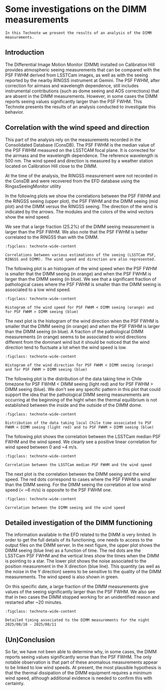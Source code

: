 # Some investigations on the DIMM measurements

```{abstract}
In this Technote we present the results of an analysis of the DIMM measurements.
```

## Introduction

The Differential Image Motion Monitor (DIMM) installed on Calibration Hill provides atmospheric seeing measurements that can be compared with the PSF FWHM derived from LSSTCam images, as well as with the seeing reported by the nearby RINGSS instrument at Gemini. The PSF FWHM, after correction for airmass and wavelength dependence, still includes instrumental contributions (such as dome seeing and AOS corrections) that are absent in the DIMM measurements. However, in some cases the DIMM reports seeing values significantly larger than the PSF FWHM. This Technote presents the results of an analysis conducted to investigate this behavior.

## Correlation with the wind speed and direction

This part of the analysis rely on the measurements recorded in the Consolidated Database (ConsDB). The PSF FWHM is the median value of the PSF FWHM measured on the LSSTCAM focal plane. It is corrected for the airmass and the wavelength dependence. The reference wavelength is 500 nm.
The wind speed and direction is measured by a weather station located on Calibration Hill close to the DIMM.

At the time of the analysis, the RINGSS measurement were not recorded in the ConsDB and were recovered from the EFD database using the RingssSeeingMonitor utility

In the following plots we show the correlations between the PSF FWHM and the RINGSS seeing (upper plot), the PSF FWHM and the DIMM seeing (mid plot) and the DIMM versus the RINGSS seeing.  The direction of the wind is indicated by the arrows. The modules and the colors of the wind vectors show the wind speed.

We see that a large fraction (25.2%) of the DIMM seeing measurement is larger than the PSF FWHM. We also note that the PSF FWHM is better correlated to the RINGSS than with the DIMM.

```{figure} _static/seeing_DIMM_RINGSS_20250728-20250914.png
:figclass: technote-wide-content

Correlations between various estimations of the seeing (LSSTCam PSF, RINGSS and DIMM). The wind speed and direction are also represented.
```

The following plot is an histogram of the wind speed when the PSF FWHM is smaller that the DIMM seeing (in orange) and when the PSF FWHM is larger than the DIMM seeing (in blue). We see that a significant fraction of pathological cases where the PSF FWHM is smaller than the DIMM seeing is associated to a low wind speed.

```{figure} _static/histo_wind_speed_20250728-20250914.png
:figclass: technote-wide-content

Histogram of the wind speed for PSF FWHM < DIMM seeing (orange) and for PSF FWHM > DIMM seeing (blue)
```

The next plot is the histogram of the wind direction when the PSF FWHM is smaller that the DIMM seeing (in orange) and when the PSF FWHM is larger than the DIMM seeing (in blue). A fraction of the pathological DIMM measurements (in orange) seems to be associated to wind directions different from the dominant wind but it should be noticed that the wind direction tend to fluctuate a lot when the wind speed is low.

```{figure} _static/histo_wind_direction_20250728-20250914.png
:figclass: technote-wide-content

Histogram of the wind direction for PSF FWHM < DIMM seeing (orange) and for PSF FWHM > DIMM seeing (blue)
```

The following plot is the distribution of the data taking time in Chile timezone for PSF FWHM < DIMM seeing (light red) and for PSF FWHM > DIMM seeing (blue). We don't see any specific pattern in this plot that could support the idea that the pathological DIMM seeing measurements are occurring at the beginning of the hight when the thermal equilibrium is not established between the inside and the outside of the DIMM dome.

```{figure} _static/histo_data_taking_time_20250728-20250914.png
:figclass: technote-wide-content

Distribution of the data taking local Chile time associated to PSF FWHM < DIMM seeing (light red) and to PSF FWHM > DIMM seeing (blue)
```

The following plot shows the correlation between the LSSTCam median PSF FWHM and the wind speed. We clearly see a positive linear correlation for wind speed between 0 and ~4 m/s. 

```{figure} _static/PSF_seeing-Wind_speed.png
:figclass: technote-wide-content

Correlation between the LSSTCam median PSF FWHM and the wind speed
```

The next plot is the correlation between the DIMM seeing and the wind speed. The red dots correspond to cases where the PSF FWHM is smaller than the DIMM seeing. For the DIMM seeing the correlation at low wind speed (< ~6 m/s) is opposite to the PSF FWHM one. 

```{figure} _static/DIMM_seeing-Wind_speed.png
:figclass: technote-wide-content

Correlation between the DIMM seeing and the wind speed
```

## Detailed investigation of the DIMM functioning 

The information available in the EFD related to the DIMM  is very limited. In order to get the full details of its functioning, one needs to access to the output files on the DIMM server.
In the next figure, the upper plot shows the DIMM seeing (blue line) as a function of time. The red dots are the LSSTCam PSF FWHM and the vertical lines show the times when the DIMM is pointing to a star. The lower plot shows the noise associated to the position measurement in the X direction (blue line). This quantity (as well as the noise in the Y direction) seems to be sensitive to the quality of the DIMM measurements. The wind speed is also shown in green.

On this specific date, a large fraction of the DIMM measurements give values of the seeing significantly larger than the PSF FWHM. We also see that in two cases the DIMM stopped working for an unidentified reason and restarted after ~20 minutes.

```{figure} _static/dimm-timing-250810.png
:figclass: technote-wide-content

Detailed timing associated to the DIMM measurements for the night 2025/08/10 - 2025/08/11
```

## (Un)Conclusion

So far, we have not been able to determine why, in some cases, the DIMM reports seeing values significantly worse than the PSF FWHM. The only notable observation is that part of these anomalous measurements appear to be linked to low wind speeds. At present, the most plausible hypothesis is that the thermal dissipation of the DIMM equipment requires a minimum wind speed, although additional evidence is needed to confirm this with certainty.
